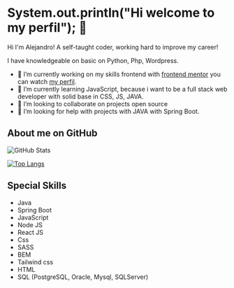 # System.out.println("Hi welcome to my perfil"); 👋  

Hi I'm Alejandro! A self-taught coder, working hard to improve my career!

I have knowledgeable on basic on Python, Php, Wordpress.

- 🔭 I’m currently working on my skills frontend with [frontend mentor](https://www.frontendmentor.io/) you can watch [my perfil](https://www.frontendmentor.io/profile/Alejosv07).
- 🌱 I’m currently learning JavaScript, because i want to be a full stack web developer with solid base in CSS, JS, JAVA.
- 👯 I’m looking to collaborate on projects open source
- 🤔 I’m looking for help with projects with JAVA with Spring Boot.

## About me on GitHub
![GitHub Stats](https://github-readme-stats.vercel.app/api?username=alejosv07&theme=dracula)

[![Top Langs](https://github-readme-stats.vercel.app/api/top-langs/?username=alejosv07&layout=compact)](https://github.com/alejosv07/github-readme-stats)

## Special Skills

* Java
* Spring Boot
* JavaScript
* Node JS
* React JS
* Css
* SASS
* BEM
* Tailwind css
* HTML
* SQL (PostgreSQL, Oracle, Mysql, SQLServer)
